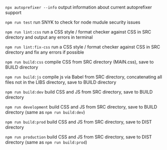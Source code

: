 
`npx autoprefixer --info` output information about current autoprefixer support

`npm run test` run SNYK to check for node mudule security issues

`npm run lint:css` run a CSS style / format checker against CSS in SRC directory and output any errors in terminal

`npm run lint:fix-css` run a CSS style / format checker against CSS in SRC directory and fix any errors if possible

`npm run build:css` compile CSS from SRC directory (MAIN.css), save to BUILD directory

`npm run build:js` compile js via Babel from SRC directory, concatenating all files not in the LIBS directory, save to BUILD directory

`npm run build:dev` build CSS and JS from SRC directory, save to BUILD directory

`npm run development` build CSS and JS from SRC directory, save to BUILD directory (same as `npm run build:dev`)

`npm run build:prod` build CSS and JS from SRC directory, save to DIST directory

`npm run production` build CSS and JS from SRC directory, save to DIST directory (same as `npm run build:prod`)
